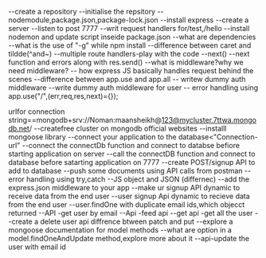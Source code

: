 --create a repository
--initialise the repsitory
--nodemodule,package.json,package-lock.json
--install express
--create a server
--listen to post 7777
--writ request handlers for/test,/hello
--install nodemon and update script inseide package.json
--what are dependencies
--what is the use of "-g" while npm install 
--difference between caret and tildde(^and~)
--multiple route handlers-play with the code
--next()
--next function and errors along with res.send()
--what is middleware?why we need middleware?
-- how express JS basically handles request behind the scenes
--difference between app.use and app.all
--  writew dummy auth middleware
--write dummy auth middleware for user
-- error handling using app.use("/",(err,req,res,next)={});

urlfor connection string==mongodb+srv://Noman:maansheikh@123@mycluster.7ttwa.mongodb.net/
--createfree cluster on mongodb official websites
--installl mongoose library
--connect your application to the database<"Connection-url"
--connect the connectDb function and connect to databse befiore starting application on server
--call the connectDB function and connect to database before satarting application on 7777
--create POST/signup API to add to database
--push some documents using API calls from postman 
--error handling using try,catch
--JS object and JSON (differnec)
--add the express.json middleware to your app
--make ur signup API dynamic to receive data from the end user
--user signup Api dynamic to recieve data from the end user
--user.findOne with duplicate email ids,which objecct returned
--API -get user by email
--Api -feed api --get api -get all the user
--create a delete user api 
diffrence btween patch and put
--explore a mongoose documentation for model methods
--what are option in a model.findOneAndUpdate method,explore more  about it
--api-update the user with email id

